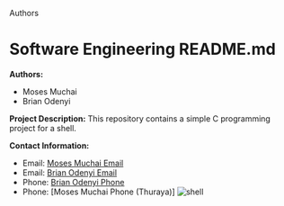 Authors

# Software Engineering README.md

**Authors:**
- Moses Muchai
- Brian Odenyi

**Project Description:**
This repository contains a simple C programming project for a shell.

**Contact Information:**
- Email: [Moses Muchai Email](mailto:ses.moki@gmail.com)
- Email: [Brian Odenyi Email](mailto:brianodenyi@gmail.com )
- Phone: [Brian Odenyi Phone](Thuraya)
- Phone: [Moses Muchai Phone (Thuraya)]
![shell](https://github.com/Digitizing-Wildlife-Conservation/simple_shell/assets/125444469/16d7e813-d201-4a71-98f7-b2aafa3fed8b)
